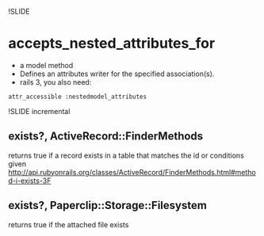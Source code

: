 !SLIDE

# accepts_nested_attributes_for

- a model method
- Defines an attributes writer for the specified association(s).
- rails 3, you also need:

`attr_accessible :nestedmodel_attributes`

!SLIDE incremental
## exists?, ActiveRecord::FinderMethods

returns true if a record exists in a table that matches the id or conditions given
http://api.rubyonrails.org/classes/ActiveRecord/FinderMethods.html#method-i-exists-3F

## exists?, Paperclip::Storage::Filesystem
returns true if the attached file exists
